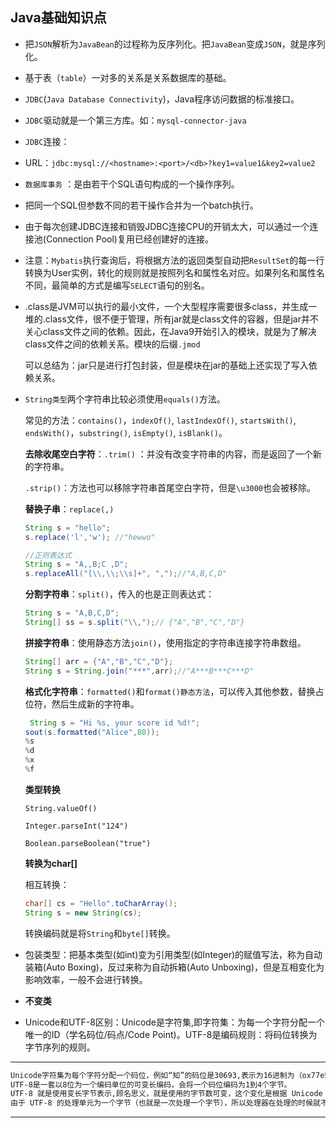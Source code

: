 ## Java基础知识点

- 把`JSON`解析为`JavaBean`的过程称为反序列化。把`JavaBean`变成`JSON`，就是序列化。
- 基于表（`table`）一对多的关系是关系数据库的基础。
- `JDBC`(`Java Database Connectivity`)，Java程序访问数据的标准接口。
- `JDBC`驱动就是一个第三方库。如：`mysql-connector-java`
- `JDBC`连接：
  
- URL：`jdbc:mysql://<hostname>:<port>/<db>?key1=value1&key2=value2`
  
- `数据库事务` ：是由若干个SQL语句构成的一个操作序列。
- 把同一个SQL但参数不同的若干操作合并为一个batch执行。
- 由于每次创建JDBC连接和销毁JDBC连接CPU的开销太大，可以通过一个连接池(Connection Pool)复用已经创建好的连接。
- 注意：`Mybatis`执行查询后，将根据方法的返回类型自动把`ResultSet`的每一行转换为User实例，转化的规则就是按照列名和属性名对应。如果列名和属性名不同，最简单的方式是编写`SELECT`语句的别名。

- .class是JVM可以执行的最小文件，一个大型程序需要很多class，并生成一堆的.class文件，很不便于管理，所有jar就是class文件的容器，但是jar并不关心class文件之间的依赖。因此，在Java9开始引入的模块，就是为了解决class文件之间的依赖关系。模块的后缀`.jmod`

  可以总结为：jar只是进行打包封装，但是模块在jar的基础上还实现了写入依赖关系。

- `String类型`两个字符串比较必须使用`equals()`方法。

  常见的方法：`contains()`，`indexOf()`, `lastIndexOf()`, `startsWith()`, `endsWith()`，`substring()`, `isEmpty()`, `isBlank()`。

  **去除收尾空白字符**：`.trim()` ：并没有改变字符串的内容，而是返回了一个新的字符串。

  `.strip()`：方法也可以移除字符串首尾空白字符，但是`\u3000`也会被移除。

  **替换子串**：`replace(,)`

  ```java
  String s = "hello";
  s.replace('l','w'); //"hewwo"
  
  //正则表达式
  String s = "A,,B;C ,D";
  s.replaceAll("[\\,\\;\\s]+", ",");//"A,B,C,D"
  ```

  **分割字符串**：`split()`，传入的也是正则表达式：

  ```java
  String s = "A,B,C,D";
  String[] ss = s.split("\\,");// {"A","B","C","D"}
  ```

  **拼接字符串**：使用静态方法`join()`，使用指定的字符串连接字符串数组。

  ```java
  String[] arr = {"A","B","C","D"};
  String s = String.join("***",arr);//"A***B***C***D"
  ```

  **格式化字符串**：`formatted()`和`format()静态方法`，可以传入其他参数，替换占位符，然后生成新的字符串。

  ```java
   String s = "Hi %s, your score id %d!";
  sout(s.formatted("Alice",80));
  %s
  %d
  %x
  %f
  ```

  **类型转换**

  `String.valueOf()`

  `Integer.parseInt("124")`

  `Boolean.parseBoolean("true")`

  **转换为char[]**

  相互转换：

  ```java
  char[] cs = "Hello".toCharArray();
  String s = new String(cs);
  ```

  转换编码就是将`String`和`byte[]`转换。


- 包装类型：把基本类型(如int)变为引用类型(如Integer)的赋值写法，称为自动装箱(Auto Boxing)，反过来称为自动拆箱(Auto Unboxing)，但是互相变化为影响效率，一般不会进行转换。
- **不变类**
- Unicode和UTF-8区别：Unicode是字符集,即字符集：为每一个字符分配一个唯一的ID（学名码位/码点/Code Point)。UTF-8是编码规则：将码位转换为字节序列的规则。

----

```xml
Unicode字符集为每个字符分配一个码位，例如“知”的码位是30693,表示为16进制为（ox77e5）
UTF-8是一套以8位为一个编码单位的可变长编码，会将一个码位编码为1到4个字节。
UTF-8 就是使用变长字节表示,顾名思义，就是使用的字节数可变，这个变化是根据 Unicode 编号的大小有关，编号小的使用的字节就少，编号大的使用的字节就多。使用的字节个数从 1 到 4 个不等。
由于 UTF-8 的处理单元为一个字节（也就是一次处理一个字节），所以处理器在处理的时候就不需要考虑这一个字节的存储是在高位还是在低位，直接拿到这个字节进行处理就行了，因为大小端是针对大于一个字节的数的存储问题而言的。
```



-----